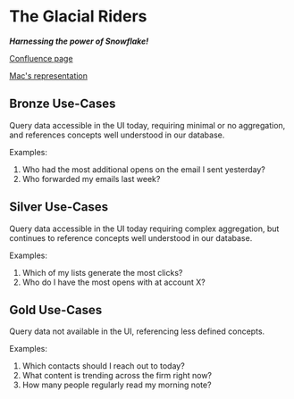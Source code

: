 # The Glacial Riders
***Harnessing the power of Snowflake!***

[Confluence page](https://quantify.atlassian.net/wiki/spaces/RnD/pages/3888676867/C+ddex+-+Glacial+Riders)

[Mac's representation](https://docs.google.com/presentation/d/1jLUZkYhyUv3DJlUkE9WYFYozzeEIwhJwTZUfebGkNDc/edit?pli=1#slide=id.g302824e9662_0_2580)

## Bronze Use-Cases
Query data accessible in the UI today, requiring minimal or no aggregation, and references concepts well understood in our database.

Examples:

1. Who had the most additional opens on the email I sent yesterday?
2. Who forwarded my emails last week?

 

## Silver Use-Cases
Query data accessible in the UI today requiring complex aggregation, but continues to reference concepts well understood in our database.

Examples:

1. Which of my lists generate the most clicks?
2. Who do I have the most opens with at account X?

 

## Gold Use-Cases
Query data not available in the UI, referencing less defined concepts.

Examples:

1. Which contacts should I reach out to today?
2. What content is trending across the firm right now?
3. How many people regularly read my morning note?


